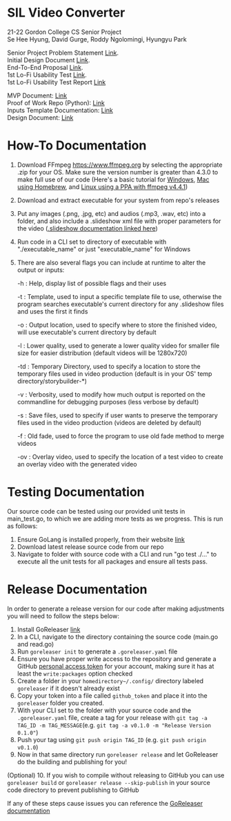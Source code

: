 # SIL Video Converter

21-22 Gordon College CS Senior Project<br>
Se Hee Hyung, David Gurge, Roddy Ngolomingi, Hyungyu Park<br>

Senior Project Problem Statement [Link](https://docs.google.com/document/d/1Xcbwg4K3Fhv3oUFh-9i_Q81I1Y1p6ym8wsgSIHjBBA0/edit?usp=sharing).<br>
Initial Design Document [Link](https://docs.google.com/document/d/16FA-5HbT2uVkvgAXTeTjRo2QJxEuIR1Bfjdc5Mci7FI/edit?usp=sharing).<br>
End-To-End Proposal [Link](https://docs.google.com/document/d/1h8e6FNbOrI4lRuMVRTbiZil3-PrC2OoKQ6b0vckxl1w/edit?usp=sharing).<br>
1st Lo-Fi Usability Test [Link](https://drive.google.com/file/d/1L9HBFWGztYsH0RSPItrjFPIrZDt0xkz8/view?usp=sharing).<br>
1st Lo-Fi Usability Test Report [Link](https://docs.google.com/document/d/1-MmKXZmo_WDw9Ju-L8kHIel8QrqPs31j3IiaVdt6B-k/edit?usp=sharing)

MVP Document: [Link](https://docs.google.com/document/d/1ZZWAUzAl-bXXmUvLlqPjvj4Cw5By6yFNDDiA70PlY2E/edit?usp=sharing)<br>
Proof of Work Repo (Python): [Link](https://github.com/sillsdev/storybuilder/tree/v2)<br>
Inputs Template Documentation: [Link](slideshow.md)<br>
Design Document: [Link](https://docs.google.com/document/d/1vjogjaWZ0ww7rJtKz3J4iuVbbFrZF3KASdHBW-zPYfE/edit#)

# How-To Documentation

1. Download FFmpeg https://www.ffmpeg.org by selecting the appropriate .zip for your OS. Make sure the version number is greater than 4.3.0 to make full use of our code (Here's a basic tutorial for [Windows](https://www.wikihow.com/Install-FFmpeg-on-Windows), [Mac using Homebrew](https://sites.duke.edu/ddmc/2013/12/30/install-ffmpeg-on-a-mac/), and [Linux using a PPA with ffmpeg v4.4.1](https://launchpad.net/~savoury1/+archive/ubuntu/ffmpeg4))
2. Download and extract executable for your system from repo's releases
3. Put any images (.png, .jpg, etc) and audios (.mp3, .wav, etc) into a folder, and also include a .slideshow xml file with proper parameters for the video ([.slideshow documentation linked here](https://github.com/gordon-cs/appbuilder-storybuilder/blob/main/slideshow.md))
4. Run code in a CLI set to directory of executable with "./executable_name" or just "executable_name" for Windows
5. There are also several flags you can include at runtime to alter the output or inputs:

   -h : Help, display list of possible flags and their uses

   -t : Template, used to input a specific template file to use, otherwise the program searches executable's current directory for any .slideshow files and uses the first it finds

   -o : Output location, used to specify where to store the finished video, will use executable's current directory by default

   -l : Lower quality, used to generate a lower quality video for smaller file size for easier distribution (default videos will be 1280x720)

   -td : Temporary Directory, used to specify a location to store the temporary files used in video production (default is in your OS' temp directory/storybuilder-\*)

   -v : Verbosity, used to modify how much output is reported on the commandline for debugging purposes (less verbose by default)

   -s : Save files, used to specify if user wants to preserve the temporary files used in the video production (videos are deleted by default)

   -f : Old fade, used to force the program to use old fade method to merge videos

   -ov : Overlay video, used to specify the location of a test video to create an overlay video with the generated video

# Testing Documentation

Our source code can be tested using our provided unit tests in main_test.go, to which we are adding more tests as we progress. This is run as follows:

1. Ensure GoLang is installed properly, from their website [link](https://golang.org/dl/)
2. Download latest release source code from our repo
3. Navigate to folder with source code with a CLI and run "go test ./..." to execute all the unit tests for all packages and ensure all tests pass.

# Release Documentation

In order to generate a release version for our code after making adjustments you will need to follow the steps below:

1. Install GoReleaser [link](https://goreleaser.com/install/)
2. In a CLI, navigate to the directory containing the source code (main.go and read.go)
3. Run `goreleaser init` to generate a `.goreleaser.yaml` file
4. Ensure you have proper write access to the repository and generate a GitHub [personal access token](https://github.com/settings/tokens) for your account, making sure it has at least the `write:packages` option checked
5. Create a folder in your `homedirectory~/.config/` directory labeled `goreleaser` if it doesn't already exist
6. Copy your token into a file called `github_token` and place it into the `goreleaser` folder you created.
7. With your CLI set to the folder with your source code and the `.goreleaser.yaml` file, create a tag for your release with `git tag -a TAG_ID -m TAG_MESSAGE`(e.g. `git tag -a v0.1.0 -m "Release Version 0.1.0"`)
8. Push your tag using `git push origin TAG_ID` (e.g. `git push origin v0.1.0`)
9. Now in that same directory run `goreleaser release` and let GoReleaser do the building and publishing for you!

(Optional) 10. If you wish to compile without releasing to GitHub you can use `goreleaser build` or `goreleaser release --skip-publish` in your source code directory to prevent publishing to GitHub

If any of these steps cause issues you can reference the [GoReleaser documentation](https://goreleaser.com/)
